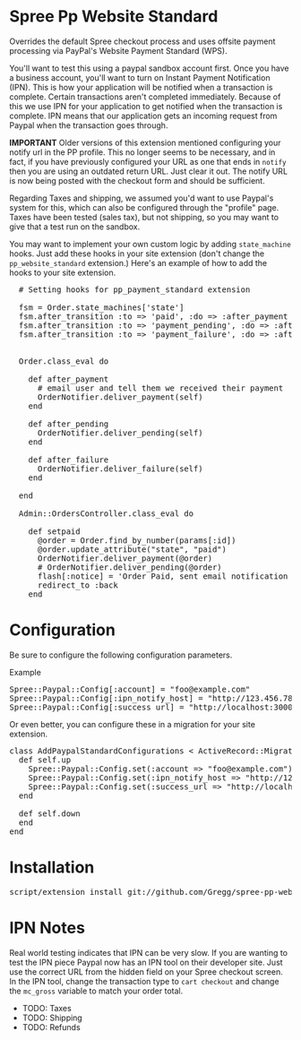 # Spree Pp Website Standard

Overrides the default Spree checkout process and uses offsite payment processing via PayPal's Website Payment Standard (WPS).  

You'll want to test this using a paypal sandbox account first.  Once you have a business account, you'll want to turn on Instant Payment Notification (IPN).  This is how your application will be notified when a transaction is complete.  Certain transactions aren't completed immediately.  Because of this we use IPN for your application to get notified when the transaction is complete.  IPN means that our application gets an incoming request from Paypal when the transaction goes through.  

__IMPORTANT__
Older versions of this extension mentioned configuring your notify url in the PP profile.  This no longer seems to be necessary, and in fact, if you have previously configured your URL as one that ends in `notify` then you are using an outdated return URL.  Just clear it out.  The notify URL is now being posted with the checkout form and should be sufficient.

Regarding Taxes and shipping, we assumed you'd want to use Paypal's system for this, which can also be configured through the "profile" page.  Taxes have been tested (sales tax), but not shipping, so you may want to give that a test run on the sandbox.

You may want to implement your own custom logic by adding `state_machine` hooks.  Just add these hooks in your site extension (don't change the `pp_website_standard` extension.) Here's an example of how to add the hooks to your site extension.

<pre>
  # Setting hooks for pp_payment_standard extension
  
  fsm = Order.state_machines['state']  
  fsm.after_transition :to => 'paid', :do => :after_payment
  fsm.after_transition :to => 'payment_pending', :do => :after_pending  
  fsm.after_transition :to => 'payment_failure', :do => :after_failure
  
  
  Order.class_eval do  
    
    def after_payment
      # email user and tell them we received their payment
      OrderNotifier.deliver_payment(self)
    end
  
    def after_pending
      OrderNotifier.deliver_pending(self)
    end
    
    def after_failure
      OrderNotifier.deliver_failure(self)
    end
    
  end
  
  Admin::OrdersController.class_eval do
    
    def setpaid
      @order = Order.find_by_number(params[:id])
      @order.update_attribute("state", "paid")
      OrderNotifier.deliver_payment(@order)
      # OrderNotifier.deliver_pending(@order)
      flash[:notice] = 'Order Paid, sent email notification to user'
      redirect_to :back
    end
</pre>  
        
# Configuration

Be sure to configure the following configuration parameters.  

Example

<pre>
Spree::Paypal::Config[:account] = "foo@example.com"
Spree::Paypal::Config[:ipn_notify_host] = "http://123.456.78:3000"
Spree::Paypal::Config[:success_url] = "http://localhost:3000/checkout/success"
</pre>

Or even better, you can configure these in a migration for your site extension.

<pre>
class AddPaypalStandardConfigurations < ActiveRecord::Migration
  def self.up
    Spree::Paypal::Config.set(:account => "foo@example.com")
    Spree::Paypal::Config.set(:ipn_notify_host => "http://123.456.78:3000")
    Spree::Paypal::Config.set(:success_url => "http://localhost:3000/checkout/success")
  end

  def self.down
  end
end
</pre>

# Installation 

<pre>
script/extension install git://github.com/Gregg/spree-pp-website-standard.git  
</pre>

# IPN Notes

Real world testing indicates that IPN can be very slow.  If you are wanting to test the IPN piece Paypal now has an IPN tool on their developer site.  Just use the correct URL from the hidden field on your Spree checkout screen.  In the IPN tool, change the transaction type to `cart checkout` and change the `mc_gross` variable to match your order total.

* TODO: Taxes
* TODO: Shipping
* TODO: Refunds
